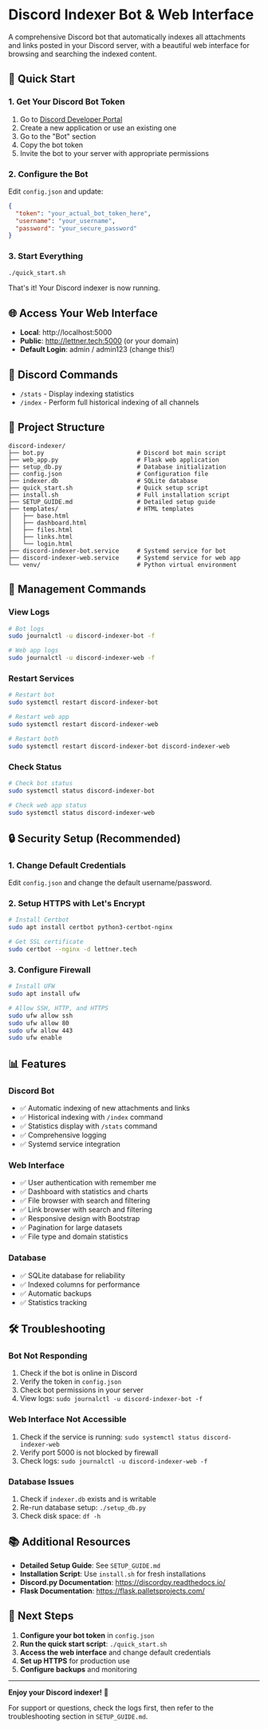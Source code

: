 # Discord Indexer Bot & Web Interface

A comprehensive Discord bot that automatically indexes all attachments and links posted in your Discord server, with a beautiful web interface for browsing and searching the indexed content.

## 🚀 Quick Start

### 1. Get Your Discord Bot Token
1. Go to [Discord Developer Portal](https://discord.com/developers/applications)
2. Create a new application or use an existing one
3. Go to the "Bot" section
4. Copy the bot token
5. Invite the bot to your server with appropriate permissions

### 2. Configure the Bot
Edit `config.json` and update:
```json
{
  "token": "your_actual_bot_token_here",
  "username": "your_username",
  "password": "your_secure_password"
}
```

### 3. Start Everything
```bash
./quick_start.sh
```

That's it! Your Discord indexer is now running.

## 🌐 Access Your Web Interface

- **Local**: http://localhost:5000
- **Public**: http://lettner.tech:5000 (or your domain)
- **Default Login**: admin / admin123 (change this!)

## 🤖 Discord Commands

- `/stats` - Display indexing statistics
- `/index` - Perform full historical indexing of all channels

## 📁 Project Structure

```
discord-indexer/
├── bot.py                          # Discord bot main script
├── web_app.py                      # Flask web application
├── setup_db.py                     # Database initialization
├── config.json                     # Configuration file
├── indexer.db                      # SQLite database
├── quick_start.sh                  # Quick setup script
├── install.sh                      # Full installation script
├── SETUP_GUIDE.md                  # Detailed setup guide
├── templates/                      # HTML templates
│   ├── base.html
│   ├── dashboard.html
│   ├── files.html
│   ├── links.html
│   └── login.html
├── discord-indexer-bot.service     # Systemd service for bot
├── discord-indexer-web.service     # Systemd service for web app
└── venv/                           # Python virtual environment
```

## 🔧 Management Commands

### View Logs
```bash
# Bot logs
sudo journalctl -u discord-indexer-bot -f

# Web app logs
sudo journalctl -u discord-indexer-web -f
```

### Restart Services
```bash
# Restart bot
sudo systemctl restart discord-indexer-bot

# Restart web app
sudo systemctl restart discord-indexer-web

# Restart both
sudo systemctl restart discord-indexer-bot discord-indexer-web
```

### Check Status
```bash
# Check bot status
sudo systemctl status discord-indexer-bot

# Check web app status
sudo systemctl status discord-indexer-web
```

## 🔒 Security Setup (Recommended)

### 1. Change Default Credentials
Edit `config.json` and change the default username/password.

### 2. Setup HTTPS with Let's Encrypt
```bash
# Install Certbot
sudo apt install certbot python3-certbot-nginx

# Get SSL certificate
sudo certbot --nginx -d lettner.tech
```

### 3. Configure Firewall
```bash
# Install UFW
sudo apt install ufw

# Allow SSH, HTTP, and HTTPS
sudo ufw allow ssh
sudo ufw allow 80
sudo ufw allow 443
sudo ufw enable
```

## 📊 Features

### Discord Bot
- ✅ Automatic indexing of new attachments and links
- ✅ Historical indexing with `/index` command
- ✅ Statistics display with `/stats` command
- ✅ Comprehensive logging
- ✅ Systemd service integration

### Web Interface
- ✅ User authentication with remember me
- ✅ Dashboard with statistics and charts
- ✅ File browser with search and filtering
- ✅ Link browser with search and filtering
- ✅ Responsive design with Bootstrap
- ✅ Pagination for large datasets
- ✅ File type and domain statistics

### Database
- ✅ SQLite database for reliability
- ✅ Indexed columns for performance
- ✅ Automatic backups
- ✅ Statistics tracking

## 🛠️ Troubleshooting

### Bot Not Responding
1. Check if the bot is online in Discord
2. Verify the token in `config.json`
3. Check bot permissions in your server
4. View logs: `sudo journalctl -u discord-indexer-bot -f`

### Web Interface Not Accessible
1. Check if the service is running: `sudo systemctl status discord-indexer-web`
2. Verify port 5000 is not blocked by firewall
3. Check logs: `sudo journalctl -u discord-indexer-web -f`

### Database Issues
1. Check if `indexer.db` exists and is writable
2. Re-run database setup: `./setup_db.py`
3. Check disk space: `df -h`

## 📚 Additional Resources

- **Detailed Setup Guide**: See `SETUP_GUIDE.md`
- **Installation Script**: Use `install.sh` for fresh installations
- **Discord.py Documentation**: https://discordpy.readthedocs.io/
- **Flask Documentation**: https://flask.palletsprojects.com/

## 🎯 Next Steps

1. **Configure your bot token** in `config.json`
2. **Run the quick start script**: `./quick_start.sh`
3. **Access the web interface** and change default credentials
4. **Set up HTTPS** for production use
5. **Configure backups** and monitoring

---

**Enjoy your Discord indexer!** 🎉

For support or questions, check the logs first, then refer to the troubleshooting section in `SETUP_GUIDE.md`.